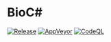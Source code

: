 # BioC&#35;

[![Release](https://img.shields.io/github/v/release/fog-bank/biocs)](https://github.com/fog-bank/biocs/releases) [![AppVeyor](https://ci.appveyor.com/api/projects/status/81evcvrvmkibx57s?svg=true)](https://ci.appveyor.com/project/fog-bank/biocs) [![CodeQL](https://github.com/fog-bank/biocs/actions/workflows/github-code-scanning/codeql/badge.svg)](https://github.com/fog-bank/biocs/actions/workflows/github-code-scanning/codeql)